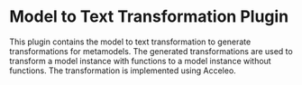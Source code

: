 # Model to Text Transformation Plugin

This plugin contains the model to text transformation to generate transformations for metamodels.
The generated transformations are used to transform a model instance with functions to a model instance without functions.
The transformation is implemented using Acceleo.